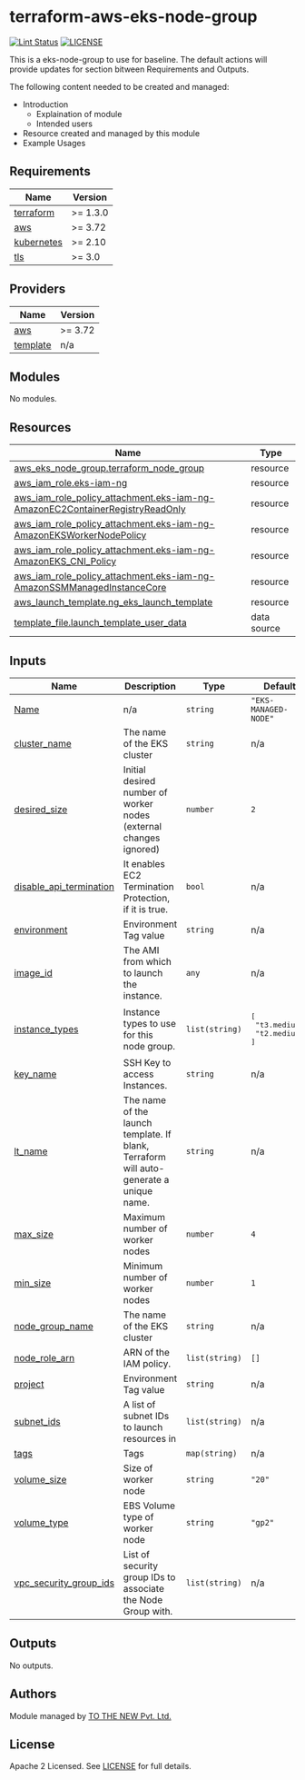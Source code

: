 # terraform-aws-eks-node-group

[![Lint Status](https://github.com/tothenew/terraform-aws-eks-node-group/workflows/Lint/badge.svg)](https://github.com/tothenew/terraform-aws-eks-node-group/actions)
[![LICENSE](https://img.shields.io/github/license/tothenew/terraform-aws-eks-node-group)](https://github.com/tothenew/terraform-aws-eks-node-group/blob/master/LICENSE)

This is a eks-node-group to use for baseline. The default actions will provide updates for section bitween Requirements and Outputs.

The following content needed to be created and managed:
 - Introduction
     - Explaination of module 
     - Intended users
 - Resource created and managed by this module
 - Example Usages

<!-- BEGIN_TF_DOCS -->
## Requirements

| Name | Version |
|------|---------|
| <a name="requirement_terraform"></a> [terraform](#requirement\_terraform) | >= 1.3.0 |
| <a name="requirement_aws"></a> [aws](#requirement\_aws) | >= 3.72 |
| <a name="requirement_kubernetes"></a> [kubernetes](#requirement\_kubernetes) | >= 2.10 |
| <a name="requirement_tls"></a> [tls](#requirement\_tls) | >= 3.0 |

## Providers

| Name | Version |
|------|---------|
| <a name="provider_aws"></a> [aws](#provider\_aws) | >= 3.72 |
| <a name="provider_template"></a> [template](#provider\_template) | n/a |

## Modules

No modules.

## Resources

| Name | Type |
|------|------|
| [aws_eks_node_group.terraform_node_group](https://registry.terraform.io/providers/hashicorp/aws/latest/docs/resources/eks_node_group) | resource |
| [aws_iam_role.eks-iam-ng](https://registry.terraform.io/providers/hashicorp/aws/latest/docs/resources/iam_role) | resource |
| [aws_iam_role_policy_attachment.eks-iam-ng-AmazonEC2ContainerRegistryReadOnly](https://registry.terraform.io/providers/hashicorp/aws/latest/docs/resources/iam_role_policy_attachment) | resource |
| [aws_iam_role_policy_attachment.eks-iam-ng-AmazonEKSWorkerNodePolicy](https://registry.terraform.io/providers/hashicorp/aws/latest/docs/resources/iam_role_policy_attachment) | resource |
| [aws_iam_role_policy_attachment.eks-iam-ng-AmazonEKS_CNI_Policy](https://registry.terraform.io/providers/hashicorp/aws/latest/docs/resources/iam_role_policy_attachment) | resource |
| [aws_iam_role_policy_attachment.eks-iam-ng-AmazonSSMManagedInstanceCore](https://registry.terraform.io/providers/hashicorp/aws/latest/docs/resources/iam_role_policy_attachment) | resource |
| [aws_launch_template.ng_eks_launch_template](https://registry.terraform.io/providers/hashicorp/aws/latest/docs/resources/launch_template) | resource |
| [template_file.launch_template_user_data](https://registry.terraform.io/providers/hashicorp/template/latest/docs/data-sources/file) | data source |

## Inputs

| Name | Description | Type | Default | Required |
|------|-------------|------|---------|:--------:|
| <a name="input_Name"></a> [Name](#input\_Name) | n/a | `string` | `"EKS-MANAGED-NODE"` | no |
| <a name="input_cluster_name"></a> [cluster\_name](#input\_cluster\_name) | The name of the EKS cluster | `string` | n/a | yes |
| <a name="input_desired_size"></a> [desired\_size](#input\_desired\_size) | Initial desired number of worker nodes (external changes ignored) | `number` | `2` | no |
| <a name="input_disable_api_termination"></a> [disable\_api\_termination](#input\_disable\_api\_termination) | It enables EC2 Termination Protection, if it is true. | `bool` | n/a | yes |
| <a name="input_environment"></a> [environment](#input\_environment) | Environment Tag value | `string` | n/a | yes |
| <a name="input_image_id"></a> [image\_id](#input\_image\_id) | The AMI from which to launch the instance. | `any` | n/a | yes |
| <a name="input_instance_types"></a> [instance\_types](#input\_instance\_types) | Instance types to use for this node group. | `list(string)` | <pre>[<br>  "t3.medium",<br>  "t2.medium"<br>]</pre> | no |
| <a name="input_key_name"></a> [key\_name](#input\_key\_name) | SSH Key to access Instances. | `string` | n/a | yes |
| <a name="input_lt_name"></a> [lt\_name](#input\_lt\_name) | The name of the launch template. If blank, Terraform will auto-generate a unique name. | `string` | n/a | yes |
| <a name="input_max_size"></a> [max\_size](#input\_max\_size) | Maximum number of worker nodes | `number` | `4` | no |
| <a name="input_min_size"></a> [min\_size](#input\_min\_size) | Minimum number of worker nodes | `number` | `1` | no |
| <a name="input_node_group_name"></a> [node\_group\_name](#input\_node\_group\_name) | The name of the EKS cluster | `string` | n/a | yes |
| <a name="input_node_role_arn"></a> [node\_role\_arn](#input\_node\_role\_arn) | ARN of the IAM policy. | `list(string)` | `[]` | no |
| <a name="input_project"></a> [project](#input\_project) | Environment Tag value | `string` | n/a | yes |
| <a name="input_subnet_ids"></a> [subnet\_ids](#input\_subnet\_ids) | A list of subnet IDs to launch resources in | `list(string)` | n/a | yes |
| <a name="input_tags"></a> [tags](#input\_tags) | Tags | `map(string)` | n/a | yes |
| <a name="input_volume_size"></a> [volume\_size](#input\_volume\_size) | Size of worker node | `string` | `"20"` | no |
| <a name="input_volume_type"></a> [volume\_type](#input\_volume\_type) | EBS Volume type of worker node | `string` | `"gp2"` | no |
| <a name="input_vpc_security_group_ids"></a> [vpc\_security\_group\_ids](#input\_vpc\_security\_group\_ids) | List of security group IDs to associate the Node Group with. | `list(string)` | n/a | yes |

## Outputs

No outputs.
<!-- END_TF_DOCS -->

## Authors

Module managed by [TO THE NEW Pvt. Ltd.](https://github.com/tothenew)

## License

Apache 2 Licensed. See [LICENSE](https://github.com/tothenew/terraform-aws-eks-node-group/blob/main/LICENSE) for full details.
